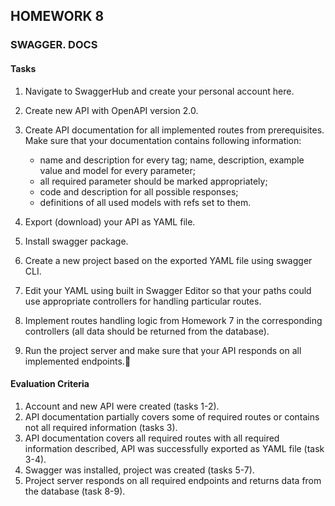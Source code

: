 ## HOMEWORK 8
### SWAGGER. DOCS

#### Tasks

1. Navigate to SwaggerHub and create your personal account here.
2. Create new API with OpenAPI version 2.0.
3. Create API documentation for all implemented routes from prerequisites. Make sure that your documentation contains following information:

    * name and description for every tag;
name, description, example value and model for every parameter;
    * all required parameter should be marked appropriately;
    * code and description for all possible responses;
    * definitions of all used models with refs set to them.

4. Export (download) your API as YAML file.
5. Install swagger package.
6. Create a new project based on the exported YAML file using swagger CLI.
7. Edit your YAML using built in Swagger Editor so that your paths could use appropriate controllers for handling particular routes.
8. Implement routes handling logic from Homework 7 in the corresponding controllers (all data should be returned from the database). 
9. Run the project server and make sure that your API responds on all implemented endpoints.

#### Evaluation Criteria
1. Account and new API were created (tasks 1-2).
2. API documentation partially covers some of required routes or contains not all required information (tasks 3).
3. API documentation covers all required routes with all required information described, API was successfully exported as YAML file (task 3-4).
4. Swagger was installed, project was created (tasks 5-7).
5. Project server responds on all required endpoints and returns data from the database (task 8-9).

